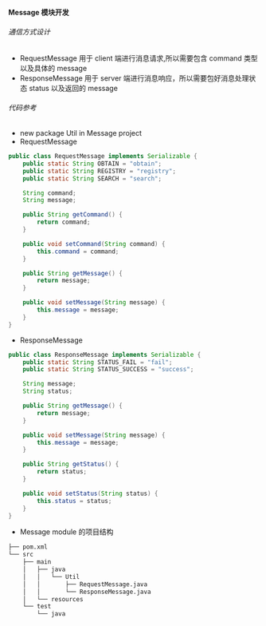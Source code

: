 #### Message 模块开发
###### 通信方式设计
- RequestMessage 用于 client 端进行消息请求,所以需要包含 command 类型以及具体的 message
- ResponseMessage 用于 server 端进行消息响应，所以需要包好消息处理状态 status 以及返回的 message
###### 代码参考
- new package Util in Message project
- RequestMessage 
```java
public class RequestMessage implements Serializable {
    public static String OBTAIN = "obtain";
    public static String REGISTRY = "registry";
    public static String SEARCH = "search";

    String command;
    String message;

    public String getCommand() {
        return command;
    }

    public void setCommand(String command) {
        this.command = command;
    }

    public String getMessage() {
        return message;
    }

    public void setMessage(String message) {
        this.message = message;
    }
}
```
- ResponseMessage
```java
public class ResponseMessage implements Serializable {
    public static String STATUS_FAIL = "fail";
    public static String STATUS_SUCCESS = "success";

    String message;
    String status;

    public String getMessage() {
        return message;
    }

    public void setMessage(String message) {
        this.message = message;
    }

    public String getStatus() {
        return status;
    }

    public void setStatus(String status) {
        this.status = status;
    }
}
```
- Message module 的项目结构
```txt
├── pom.xml
└── src
    ├── main
    │   ├── java
    │   │   └── Util
    │   │       ├── RequestMessage.java
    │   │       └── ResponseMessage.java
    │   └── resources
    └── test
        └── java
```
